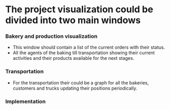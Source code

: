 # The project visualization could be divided into two main windows

### Bakery and production visualization
* This window should contain a list of the current orders with their status.
* All the agents of the baking till transportation showing their current activities and their products available for the next stages.

### Transportation
* For the transportation their could be a graph for all the bakeries, customers and trucks updating their positions periodically.

### Implementation
 
